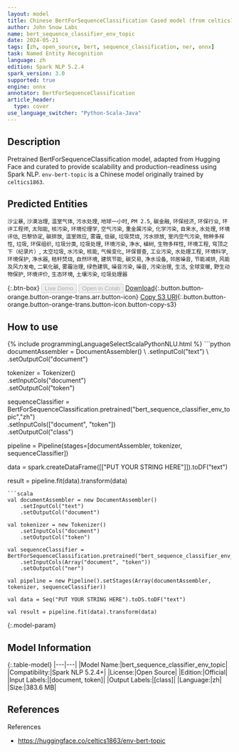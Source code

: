 ```yaml
---
layout: model
title: Chinese BertForSequenceClassification Cased model (from celtics1863)
author: John Snow Labs
name: bert_sequence_classifier_env_topic
date: 2024-05-21
tags: [zh, open_source, bert, sequence_classification, ner, onnx]
task: Named Entity Recognition
language: zh
edition: Spark NLP 5.2.4
spark_version: 3.0
supported: true
engine: onnx
annotator: BertForSequenceClassification
article_header:
  type: cover
use_language_switcher: "Python-Scala-Java"
---
```


## Description

Pretrained BertForSequenceClassification model, adapted from Hugging Face and curated to provide scalability and production-readiness using Spark NLP. `env-bert-topic` is a Chinese model originally trained by `celtics1863`.

## Predicted Entities

`沙尘暴`, `沙漠治理`, `温室气体`, `污水处理`, `地球一小时`, `PM 2.5`, `碳金融`, `环保经济`, `环保行业`, `环评工程师`, `太阳能`, `核污染`, `环境伦理学`, `空气污染`, `重金属污染`, `化学污染`, `自来水`, `水处理`, `环境评估`, `巴黎协定`, `碳排放`, `温室效应`, `雾霾`, `低碳`, `垃圾焚烧`, `污水排放`, `室内空气污染`, `物种多样性`, `垃圾`, `环保组织`, `垃圾分类`, `垃圾处理`, `环境污染`, `净水`, `植树`, `生物多样性`, `环境工程`, `穹顶之下（纪录片）`, `太空垃圾`, `水污染`, `核能`, `气候变化`, `环保督查`, `工业污染`, `水处理工程`, `环境科学`, `环境保护`, `净水器`, `秸秆焚烧`, `自然环境`, `建筑节能`, `碳交易`, `净水设备`, `邻居噪音`, `节能减排`, `风能及风力发电`, `二氧化碳`, `雾霾治理`, `绿色建筑`, `噪音污染`, `噪音`, `污染治理`, `生活`, `全球变暖`, `野生动物保护`, `环境评价`, `生态环境`, `土壤污染`, `垃圾处理器`

{:.btn-box}
<button class="button button-orange" disabled>Live Demo</button>
<button class="button button-orange" disabled>Open in Colab</button>
[Download](https://s3.amazonaws.com/auxdata.johnsnowlabs.com/public/models/bert_sequence_classifier_env_topic_zh_5.2.4_3.0_1716293293516.zip){:.button.button-orange.button-orange-trans.arr.button-icon}
[Copy S3 URI](s3://auxdata.johnsnowlabs.com/public/models/bert_sequence_classifier_env_topic_zh_5.2.4_3.0_1716293293516.zip){:.button.button-orange.button-orange-trans.button-icon.button-copy-s3}

## How to use



<div class="tabs-box" markdown="1">
{% include programmingLanguageSelectScalaPythonNLU.html %}
```python
documentAssembler = DocumentAssembler() \
    .setInputCol("text") \
    .setOutputCol("document")

tokenizer = Tokenizer() \
    .setInputCols("document") \
    .setOutputCol("token")

sequenceClassifier = BertForSequenceClassification.pretrained("bert_sequence_classifier_env_topic","zh") \
    .setInputCols(["document", "token"]) \
    .setOutputCol("class")

pipeline = Pipeline(stages=[documentAssembler, tokenizer, sequenceClassifier])

data = spark.createDataFrame([["PUT YOUR STRING HERE"]]).toDF("text")

result = pipeline.fit(data).transform(data)
```
```scala
val documentAssembler = new DocumentAssembler()
    .setInputCol("text")
    .setOutputCol("document")

val tokenizer = new Tokenizer()
    .setInputCols("document")
    .setOutputCol("token")

val sequenceClassifier = BertForSequenceClassification.pretrained("bert_sequence_classifier_env_topic","zh")
    .setInputCols(Array("document", "token"))
    .setOutputCol("ner")

val pipeline = new Pipeline().setStages(Array(documentAssembler, tokenizer, sequenceClassifier))

val data = Seq("PUT YOUR STRING HERE").toDS.toDF("text")

val result = pipeline.fit(data).transform(data)
```
</div>

{:.model-param}
## Model Information

{:.table-model}
|---|---|
|Model Name:|bert_sequence_classifier_env_topic|
|Compatibility:|Spark NLP 5.2.4+|
|License:|Open Source|
|Edition:|Official|
|Input Labels:|[document, token]|
|Output Labels:|[class]|
|Language:|zh|
|Size:|383.6 MB|

## References

References

- https://huggingface.co/celtics1863/env-bert-topic